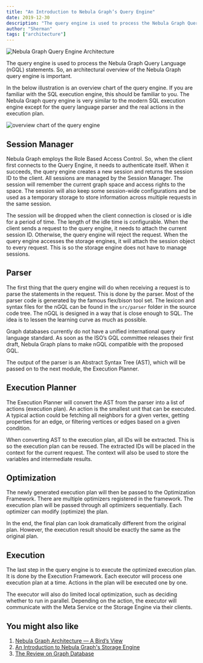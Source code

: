 ```yaml
---
title: "An Introduction to Nebula Graph’s Query Engine"
date: 2019-12-30
description: "The query engine is used to process the Nebula Graph Query Language (nGQL) statements."
author: "Sherman"
tags: ["architecture"]
---
```


![Nebula Graph Query Engine Architecture](https://user-images.githubusercontent.com/57335825/83608282-84e80480-a531-11ea-97d1-7c6fbb66c29f.png)

The query engine is used to process the Nebula Graph Query Language (nGQL) statements. So, an architectural overview of the Nebula Graph query engine is important.

In the below illustration is an overview chart of the query engine. If you are familiar with the SQL execution engine, this should be familiar to you. The Nebula Graph query engine is very similar to the modern SQL execution engine except for the query language parser and the real actions in the execution plan.

![overview chart of the query engine](https://user-images.githubusercontent.com/56643819/72578735-e6f0f600-3911-11ea-8726-0357034b4fad.png)

## Session Manager

Nebula Graph employs the Role Based Access Control. So, when the client first connects to the Query Engine, it needs to authenticate itself. When it succeeds, the query engine creates a new session and returns the session ID to the client. All sessions are managed by the Session Manager. The session will remember the current graph space and access rights to the space. The session will also keep some session-wide configurations and be used as a temporary storage to store information across multiple requests in the same session.

The session will be dropped when the client connection is closed or is idle for a period of time. The length of the idle time is configurable. When the client sends a request to the query engine, it needs to attach the current session ID. Otherwise, the query engine will reject the request. When the query engine accesses the storage engines, it will attach the session object to every request. This is so the storage engine does not have to manage sessions.

## Parser

The first thing that the query engine will do when receiving a request is to parse the statements in the request. This is done by the parser. Most of the parser code is generated by the famous flex/bison tool set. The lexicon and syntax files for the nGQL can be found in the `src/parser` folder in the source code tree. The nGQL is designed in a way that is close enough to SQL. The idea is to lessen the learning curve as much as possible.

Graph databases currently do not have a unified international query language standard. As soon as the ISO’s GQL committee releases their first draft, Nebula Graph plans to make nGQL compatible with the proposed GQL.

The output of the parser is an Abstract Syntax Tree (AST), which will be passed on to the next module, the Execution Planner.

## Execution Planner

The Execution Planner will convert the AST from the parser into a list of actions (execution plan). An action is the smallest unit that can be executed. A typical action could be fetching all neighbors for a given vertex, getting properties for an edge, or filtering vertices or edges based on a given condition.

When converting AST to the execution plan, all IDs will be extracted. This is so the execution plan can be reused. The extracted IDs will be placed in the context for the current request. The context will also be used to store the variables and intermediate results.

## Optimization

The newly generated execution plan will then be passed to the Optimization Framework. There are multiple optimizers registered in the framework. The execution plan will be passed through all optimizers sequentially. Each optimizer can modify (optimize) the plan.

In the end, the final plan can look dramatically different from the original plan. However, the execution result should be exactly the same as the original plan.

## Execution

The last step in the query engine is to execute the optimized execution plan. It is done by the Execution Framework. Each executor will process one execution plan at a time. Actions in the plan will be executed one by one.

The executor will also do limited local optimization, such as deciding whether to run in parallel. Depending on the action, the executor will communicate with the Meta Service or the Storage Engine via their clients.

## You might also like

1. [Nebula Graph Architecture — A Bird’s View](https://nebula-graph.io/posts/nebula-graph-architecture-overview/)
1. [An Introduction to Nebula Graph's Storage Engine](https://nebula-graph.io/posts/nebula-graph-storage-engine-overview/)
1. [The Review on Graph Database](https://nebula-graph.io/posts/review-on-graph-databases/)
